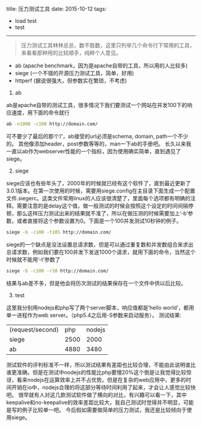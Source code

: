 title: 压力测试工具
date: 2015-10-12
tags:
  - load test
  - test
---

> 压力测试工具林林总总，数不胜数，这里只列举几个命令行下常用的工具，来看看那种用的比较顺手，纯粹个人意见。
- ab (apache benchmark，因为是apache自带的工具，所以用的人比较多)
- siege (一个不错的开源压力测试工具，简单，好用)
- httperf (据说很强大，但参数实在繁琐，不考虑)

1. ab

  ab是apache自带的测试工具，很多情况下我们要测试一个网站在并发100下的响应速度，用下面的命令就行
  ```bash
  ab -n1000 -c100 http://domain.com/
  ```
  可不要少了最后的那个’/’，ab接受的url必须是schema, domain, path一个不少的。
  其他像添加header，post参数等等的，man一下ab的手册吧。
  长久以来我一直以ab作为webserver性能的一个指标，因为使用确实简单，直到遇见了siege。
  
2. siege

  siege应该也有些年头了，2000年的时候就已经有这个软件了，直到最近更新了3.0.1版本。在第一次使用的时候，需要用siege.config在主目录下面生成一个配置文件.siegerc。这类文件常用linux的人应该很清楚了，里面每个选项都有明确的注释。需要注意的是delay这个值，做一般测试的时候会按照这个设定的时间间隔停顿，那么这样压力测试出来的结果就不准了，所以在做压测的时候需要加上’-b’参数，或者直接将这个参数设置为0。下面是一个100并发测试10秒钟的例子。
  ```bash
  siege -b -c100 -t10S http://domain.com/
  ```
  siege的一个缺点是没法设置总请求数，但是可以通过重复数和并发数组合来求出总请求数，例如我们要在100并发下发送1000个请求，就用下面的命令，当然这个时候就不能用’-t’参数了
  ```bash
  siege -b -c100 -r10 http://domain.com/
  ```
  结果与ab差不多，但是他会将历次测试的结果保存在一个文件中供以后比较。
  
3. test

  这里我分别用nodejs和php写了两个server脚本，响应值都是’hello world’，都用单一进程作为web server。（php5.4之后用-S参数来启动服务）。
  测试结果:
  <table>
    <tr>
      <td>(request/second)</td><td>php</td><td>nodejs</td>
    </tr>
    <tr>
      <td>siege</td><td>2500</td><td>2000</td>
    </tr>
    <tr>
      <td>ab</td><td>4880</td><td>3480</td>
    </tr>
  </table>
  测试软件的评判标准不一样，所以测试结果有差距也比较合理，不能由此说明谁比谁更准确。但是在测试中nodejs的性能比php要慢20%这个倒是让我觉得比较惊讶，看来nodejs在运算效率上并不占优势。但是在复杂的web应用中，更多的时间开销在io中，nodejs合理的将这部分等待时间利用了起来，才会让人感觉比较快吧。
  很早就有人对这几款测试软件做了横向的对比，有兴趣可以看一下，其中keepalive和no-keepalive的效率差距比较大，我自己测试时觉得并不明显，可能是写的例子比较单一吧。
  今后假如需要做简单的压力测试，我还是比较倾向于使用siege。